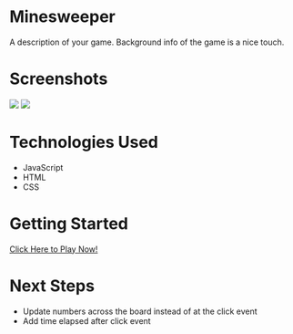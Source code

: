 # Minesweeper
A description of your game. Background info of the game is a nice touch.

# Screenshots

<img src="url to your image on imgur">
<img src="url to your image on imgur">

# Technologies Used

- JavaScript
- HTML
- CSS

# Getting Started

[Click Here to Play Now!](https://russellasagna.github.io/Minesweeper/)

# Next Steps

- Update numbers across the board instead of at the click event
- Add time elapsed after click event
